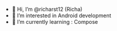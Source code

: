 - 👋 Hi, I’m @richarst12 (Richa)
- 👀 I’m interested in Android development
- 🌱 I’m currently learning : Compose


<!---
richarst12/richarst12 is a ✨ special ✨ repository because its `README.md` (this file) appears on your GitHub profile.
You can click the Preview link to take a look at your changes.
--->
